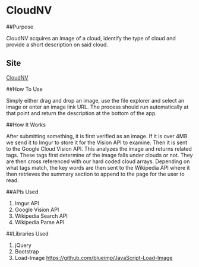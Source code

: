 # CloudNV

##Purpose

CloudNV acquires an image of a cloud, identify the type of cloud and provide a short description on said cloud.

## Site
[CloudNV](http://alyssakeimach.com/cloudnv/)

##How To Use

Simply either drag and drop an image, use the file explorer and select an image or enter an image link URL. The process should run automatically at that point and return the description at the bottom of the app. 

##How It Works

After submitting something, it is first verified as an image. If it is over 4MB we send it to Imgur to store it for the Vision API to examine. Then it is sent to the Google Cloud Vision API. This analyzes the image and returns related tags. These tags first determine of the image falls under clouds or not. They are then cross referenced with our hard coded cloud arrays. Depending on what tags match, the key words are then sent to the Wikipedia API where it then retrieves the summary section to append to the page for the user to read.

##APIs Used
1. Imgur API
2. Google Vision API
3. Wikipedia Search API
4. Wikipedia Parse API

##Libraries Used
1. jQuery
2. Bootstrap
3. Load-Image https://github.com/blueimp/JavaScript-Load-Image

